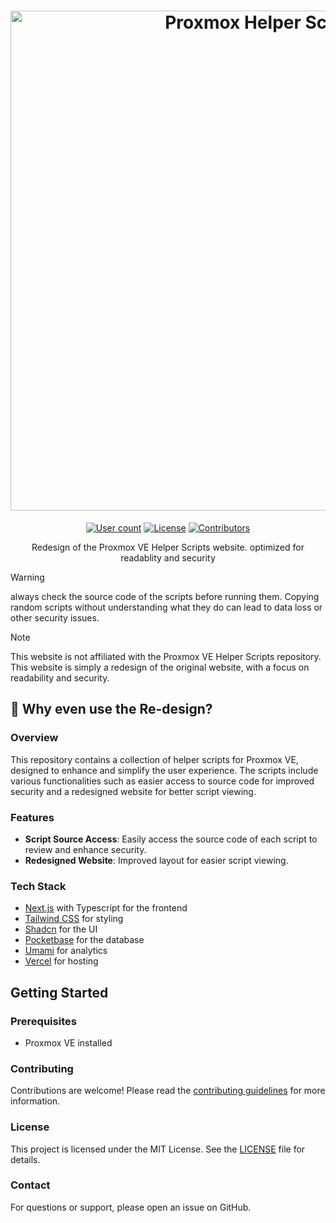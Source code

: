 <h1 align="center">
  <a href="https://proxmoxve-scripts.com" target="_blank"><img src="https://proxmoxve-scripts.com/defaultimg.png" alt="Proxmox Helper Scripts" width="800"></a>
</h1>

<p align="center">
    <a href="https://proxmoxve-scripts.com/"><img alt="User count" src="https://img.shields.io/badge/Weekly_Users-6000-blue?style=for-the-badge&color=1A91FF"/></a>
    <a href="https://github.com/BramSuurdje/proxmox-helper-scripts/blob/main/LICENSE"><img alt="License" src="https://img.shields.io/github/license/BramSuurdje/proxmox-helper-scripts?style=for-the-badge&logo=github&color=1A91FF"/></a>
    <a href="https://github.com/BramSuurdje/proxmox-helper-scripts/graphs/contributors"><img alt="Contributors" src="https://img.shields.io/github/contributors/BramSuurdje/proxmox-helper-scripts?style=for-the-badge&color=1A91FF" /></a>
  </p>

  <p align="center">Redesign of the Proxmox VE Helper Scripts website. optimized for readablity and security</p>

> [!WARNING]
> always check the source code of the scripts before running them. Copying random scripts without understanding what they do can lead to data loss or other security issues.

> [!NOTE]
> This website is not affiliated with the Proxmox VE Helper Scripts repository. This website is simply a redesign of the original website, with a focus on readability and security.

## 👀 Why even use the Re-design?

### Overview

This repository contains a collection of helper scripts for Proxmox VE, designed to enhance and simplify the user experience. The scripts include various functionalities such as easier access to source code for improved security and a redesigned website for better script viewing.

### Features

- **Script Source Access**: Easily access the source code of each script to review and enhance security.
- **Redesigned Website**: Improved layout for easier script viewing.

### Tech Stack
- [Next.js](https://nextjs.org/) with Typescript for the frontend
- [Tailwind CSS](https://tailwindcss.com/) for styling
- [Shadcn](https://ui.shadcn.com/) for the UI
- [Pocketbase](https://pocketbase.io/) for the database
- [Umami](https://umami.is/) for analytics
- [Vercel](https://vercel.com/) for hosting

## Getting Started

### Prerequisites

- Proxmox VE installed

### Contributing

Contributions are welcome! Please read the [contributing guidelines](CONTRIBUTING.md) for more information.

### License

This project is licensed under the MIT License. See the [LICENSE](LICENSE) file for details.

### Contact

For questions or support, please open an issue on GitHub.
